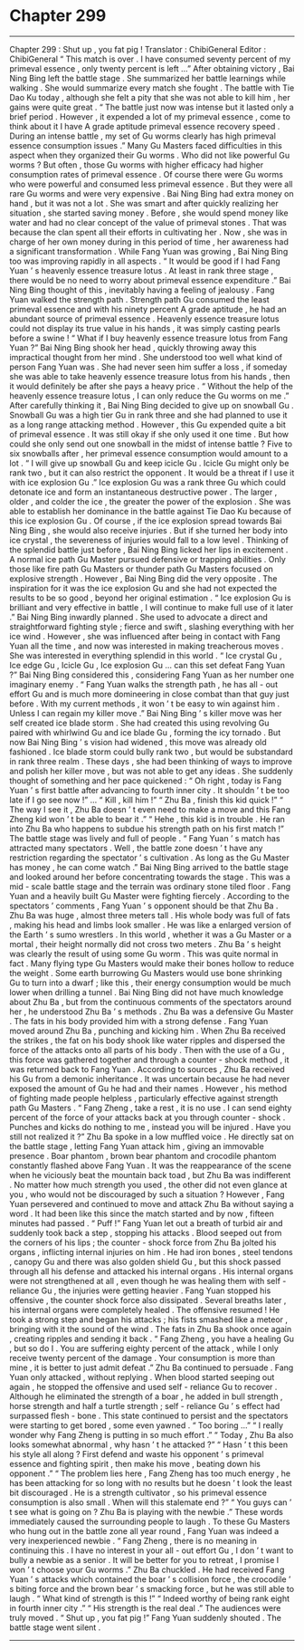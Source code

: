 
# Chapter 299


---

Chapter 299 : Shut up , you fat pig !
Translator :
ChibiGeneral
Editor :
ChibiGeneral
“ This match is over . I have consumed seventy percent of my primeval essence , only twenty percent is left …” After obtaining victory , Bai Ning Bing left the battle stage .
She summarized her battle learnings while walking .
She would summarize every match she fought . The battle with Tie Dao Ku today , although she felt a pity that she was not able to kill him , her gains were quite great .
“ The battle just now was intense but it lasted only a brief period . However , it expended a lot of my primeval essence , come to think about it I have A grade aptitude primeval essence recovery speed . During an intense battle , my set of Gu worms clearly has high primeval essence consumption issues .”
Many Gu Masters faced difficulties in this aspect when they organized their Gu worms .
Who did not like powerful Gu worms ? But often , those Gu worms with higher efficacy had higher consumption rates of primeval essence .
Of course there were Gu worms who were powerful and consumed less primeval essence . But they were all rare Gu worms and were very expensive .
Bai Ning Bing had extra money on hand , but it was not a lot . She was smart and after quickly realizing her situation , she started saving money .
Before , she would spend money like water and had no clear concept of the value of primeval stones . That was because the clan spent all their efforts in cultivating her .
Now , she was in charge of her own money during in this period of time , her awareness had a significant transformation .
While Fang Yuan was growing , Bai Ning Bing too was improving rapidly in all aspects .
“ It would be good if I had Fang Yuan ’ s heavenly essence treasure lotus . At least in rank three stage , there would be no need to worry about primeval essence expenditure .” Bai Ning Bing thought of this , inevitably having a feeling of jealousy .
Fang Yuan walked the strength path . Strength path Gu consumed the least primeval essence and with his ninety percent A grade aptitude , he had an abundant source of primeval essence . Heavenly essence treasure lotus could not display its true value in his hands , it was simply
casting pearls before a swine !
“ What if I buy heavenly essence treasure lotus from Fang Yuan ?”
Bai Ning Bing shook her head , quickly throwing away this impractical thought from her mind .
She understood too well what kind of person Fang Yuan was .
She had never seen him suffer a loss , if someday she was able to take heavenly essence treasure lotus from his hands , then it would definitely be after she pays a heavy price .
“ Without the help of the heavenly essence treasure lotus , I can only reduce the Gu worms on me .”
After carefully thinking it , Bai Ning Bing decided to give up on snowball Gu .
Snowball Gu was a high tier Gu in rank three and she had planned to use it as a long range attacking method .
However , this Gu expended quite a bit of primeval essence .
It was still okay if she only used it one time . But how could she only send out one snowball in the midst of intense battle ?
Five to six snowballs after , her primeval essence consumption would amount to a lot .
“ I will give up snowball Gu and keep icicle Gu . Icicle Gu might only be rank two , but it can also restrict the opponent . It would be a threat if I use it with ice explosion Gu .”
Ice explosion Gu was a rank three Gu which could detonate ice and form an instantaneous destructive power .
The larger , older , and colder the ice , the greater the power of the explosion .
She was able to establish her dominance in the battle against Tie Dao Ku because of this ice explosion Gu .
Of course , if the ice explosion spread towards Bai Ning Bing , she would also receive injuries . But if she turned her body into ice crystal , the severeness of injuries would fall to a low level .
Thinking of the splendid battle just before , Bai Ning Bing licked her lips in excitement .
A normal ice path Gu Master pursued defensive or trapping abilities . Only those like fire path Gu Masters or thunder path Gu Masters focused on explosive strength .
However , Bai Ning Bing did the very opposite . The inspiration for it was the ice explosion Gu and she had not expected the results to be so good , beyond her original estimation .
“ Ice explosion Gu is brilliant and very effective in battle , I will continue to make full use of it later .” Bai Ning Bing inwardly planned .
She used to advocate a direct and straightforward fighting style ; fierce and swift , slashing everything with her ice wind . However , she was influenced after being in contact with Fang Yuan all the time , and now was interested in making treacherous moves .
She was interested in everything splendid in this world .
“ Ice crystal Gu , Ice edge Gu , Icicle Gu , Ice explosion Gu … can this set defeat Fang Yuan ?”
Bai Ning Bing considered this , considering Fang Yuan as her number one imaginary enemy .
“ Fang Yuan walks the strength path , he has all - out effort Gu and is much more domineering in close combat than that guy just before . With my current methods , it won ’ t be easy to win against him . Unless I can regain my killer move .”
Bai Ning Bing ’ s killer move was her self created ice blade storm . She had created this using revolving Gu paired with whirlwind Gu and ice blade Gu , forming the icy tornado .
But now Bai Ning Bing ’ s vision had widened , this move was already old fashioned . Ice blade storm could bully rank two , but would be substandard in rank three realm .
These days , she had been thinking of ways to improve and polish her killer move , but was not able to get any ideas .
She suddenly thought of something and her pace quickened : “ Oh right , today is Fang Yuan ’ s first battle after advancing to fourth inner city . It shouldn ’ t be too late if I go see now !”
…
“ Kill , kill him !”
“ Zhu Ba , finish this kid quick !”
“ The way I see it , Zhu Ba doesn ’ t even need to make a move and this Fang Zheng kid won ’ t be able to bear it .”
“ Hehe , this kid is in trouble . He ran into Zhu Ba who happens to subdue his strength path on his first match !”
The battle stage was lively and full of people .
“ Fang Yuan ’ s match has attracted many spectators . Well , the battle zone doesn ’ t have any restriction regarding the spectator ’ s cultivation . As long as the Gu Master has money , he can come watch .” Bai Ning Bing arrived to the battle stage and looked around her before concentrating towards the stage .
This was a mid - scale battle stage and the terrain was ordinary stone tiled floor .
Fang Yuan and a heavily built Gu Master were fighting fiercely . According to the spectators ’ comments , Fang Yuan ’ s opponent should be that Zhu Ba .
Zhu Ba was huge , almost three meters tall . His whole body was full of fats , making his head and limbs look smaller . He was like a enlarged version of the Earth ’ s sumo wrestlers .
In this world , whether it was a Gu Master or a mortal , their height normally did not cross two meters . Zhu Ba ’ s height was clearly the result of using some Gu worm .
This was quite normal in fact .
Many flying type Gu Masters would make their bones hollow to reduce the weight . Some earth burrowing Gu Masters would use bone shrinking Gu to turn into a dwarf ; like this , their energy consumption would be much lower when drilling a tunnel .
Bai Ning Bing did not have much knowledge about Zhu Ba , but from the continuous comments of the spectators around her , he understood Zhu Ba ’ s methods .
Zhu Ba was a defensive Gu Master .
The fats in his body provided him with a strong defense .
Fang Yuan moved around Zhu Ba , punching and kicking him . When Zhu Ba received the strikes , the fat on his body shook like water ripples and dispersed the force of the attacks onto all parts of his body . Then with the use of a Gu , this force was gathered together and through a counter - shock method , it was returned back to Fang Yuan .
According to sources , Zhu Ba received his Gu from a demonic inheritance . It was uncertain because he had never exposed the amount of Gu he had and their names .
However , his method of fighting made people helpless , particularly effective against strength path Gu Masters .
“ Fang Zheng , take a rest , it is no use . I can send eighty percent of the force of your attacks back at you through counter - shock . Punches and kicks do nothing to me , instead you will be injured . Have you still not realized it ?” Zhu Ba spoke in a low muffled voice .
He directly sat on the battle stage , letting Fang Yuan attack him , giving an immovable presence .
Boar phantom , brown bear phantom and crocodile phantom constantly flashed above Fang Yuan . It was the reappearance of the scene when he viciously beat the mountain back toad , but Zhu Ba was indifferent .
No matter how much strength you used , the other did not even glance at you , who would not be discouraged by such a situation ?
However , Fang Yuan persevered and continued to move and attack Zhu Ba without saying a word .
It had been like this since the match started and by now , fifteen minutes had passed .
“ Puff !”
Fang Yuan let out a breath of turbid air and suddenly took back a step , stopping his attacks .
Blood seeped out from the corners of his lips ; the counter - shock force from Zhu Ba jolted his organs , inflicting internal injuries on him .
He had iron bones , steel tendons , canopy Gu and there was also golden shield Gu , but this shock passed through all his defense and attacked his internal organs .
His internal organs were not strengthened at all , even though he was healing them with self - reliance Gu , the injuries were getting heavier .
Fang Yuan stopped his offensive , the counter shock force also dissipated . Several breaths later , his internal organs were completely healed .
The offensive resumed !
He took a strong step and began his attacks ; his fists smashed like a meteor , bringing with it the sound of the wind . The fats in Zhu Ba shook once again , creating ripples and sending it back .
“ Fang Zheng , you have a healing Gu , but so do I . You are suffering eighty percent of the attack , while I only receive twenty percent of the damage . Your consumption is more than mine , it is better to just admit defeat .” Zhu Ba continued to persuade .
Fang Yuan only attacked , without replying .
When blood started seeping out again , he stopped the offensive and used self - reliance Gu to recover .
Although he eliminated the strength of a boar , he added in bull strength , horse strength and half a turtle strength ; self - reliance Gu ’ s effect had surpassed flesh - bone .
This state continued to persist and the spectators were starting to get bored , some even yawned .
“ Too boring …”
“ I really wonder why Fang Zheng is putting in so much effort .”
“ Today , Zhu Ba also looks somewhat abnormal , why hasn ’ t he attacked ?”
“ Hasn ’ t this been his style all along ? First defend and waste his opponent ’ s primeval essence and fighting spirit , then make his move , beating down his opponent .”
“ The problem lies here , Fang Zheng has too much energy , he has been attacking for so long with no results but he doesn ’ t look the least bit discouraged . He is a strength cultivator , so his primeval essence consumption is also small . When will this stalemate end ?”
“ You guys can ’ t see what is going on ? Zhu Ba is playing with the newbie .”
These words immediately caused the surrounding people to laugh .
To these Gu Masters who hung out in the battle zone all year round , Fang Yuan was indeed a very inexperienced newbie .
“ Fang Zheng , there is no meaning in continuing this . I have no interest in your all - out effort Gu , I don ’ t want to bully a newbie as a senior . It will be better for you to retreat , I promise I won ’ t choose your Gu worms .” Zhu Ba chuckled .
He had received Fang Yuan ’ s attacks which contained the boar ’ s collision force , the crocodile ’ s biting force and the brown bear ’ s smacking force , but he was still able to laugh .
“ What kind of strength is this !”
“ Indeed worthy of being rank eight in fourth inner city .”
“ His strength is the real deal .”
The audiences were truly moved .
“ Shut up , you fat pig !” Fang Yuan suddenly shouted .
The battle stage went silent .

---

